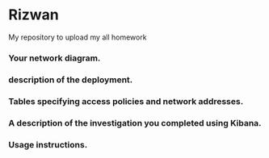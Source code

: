 # Rizwan
My repository to upload my all homework

### Your network diagram.
### description of the deployment.
### Tables specifying access policies and network addresses.
### A description of the investigation you completed using Kibana.
### Usage instructions.
